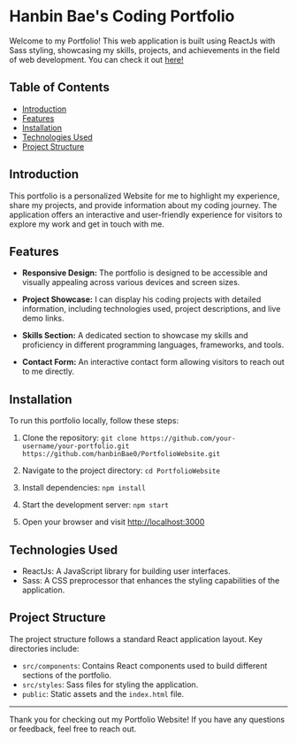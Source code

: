
# Hanbin Bae's Coding Portfolio

Welcome to my Portfolio! This web application is built using ReactJs with Sass styling, showcasing my skills, projects, and achievements in the field of web development. You can check it out [here!](https://www.hanbinbae.dev/)




## Table of Contents

- [Introduction](#introduction)
- [Features](#features)
- [Installation](#installation)
- [Technologies Used](#technologies-used)
- [Project Structure](#project-structure)

## Introduction

This portfolio is a personalized Website for me to highlight my experience, share my projects, and provide information about my coding journey. The application offers an interactive and user-friendly experience for visitors to explore my work and get in touch with me.

## Features

- **Responsive Design:** The portfolio is designed to be accessible and visually appealing across various devices and screen sizes.

- **Project Showcase:** I can display his coding projects with detailed information, including technologies used, project descriptions, and live demo links.

- **Skills Section:** A dedicated section to showcase my skills and proficiency in different programming languages, frameworks, and tools.

- **Contact Form:** An interactive contact form allowing visitors to reach out to me directly.

## Installation

To run this portfolio locally, follow these steps:

1. Clone the repository: `git clone https://github.com/your-username/your-portfolio.git https://github.com/hanbinBae0/PortfolioWebsite.git`

2. Navigate to the project directory: `cd PortfolioWebsite`

3. Install dependencies: `npm install`

4. Start the development server: `npm start`

5. Open your browser and visit [http://localhost:3000](http://localhost:3000)

## Technologies Used

- ReactJs: A JavaScript library for building user interfaces.
- Sass: A CSS preprocessor that enhances the styling capabilities of the application.

## Project Structure

The project structure follows a standard React application layout. Key directories include:

- `src/components`: Contains React components used to build different sections of the portfolio.
- `src/styles`: Sass files for styling the application.
- `public`: Static assets and the `index.html` file.


---

Thank you for checking out my Portfolio Website! If you have any questions or feedback, feel free to reach out.
